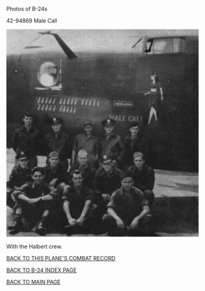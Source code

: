 
Photos of B-24s






 




42-94869 Male Call  

![](42-94869.jpg)  

With the Halbert crew.
  
  

[BACK TO THIS PLANE'S COMBAT RECORD](b24s/42-94869.md)  

[BACK TO B-24 INDEX PAGE](000b24s.md)  

[BACK TO MAIN PAGE](index.html)


